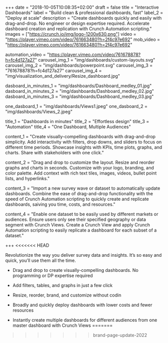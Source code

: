 +++
date = "2018-10-05T10:08:35+02:00"
draft = false
title = "Interactive Dashboards"
label = "Build clean & professional dashboards, fast"
label_2 = "Deploy at scale"
description = "Create dashboards quickly and easily with drag-and-drop. No engineer or design expertise required. Accelerate dashboard creation and replication with Crunch Automation scripting."
images = ["https://crunch.io/img/logo-1200x630.png"]
video = "https://player.vimeo.com/video/761663480?h=2f4c97e692"
mob_video = "https://player.vimeo.com/video/761663480?h=2f4c97e692"

automation_video = "https://player.vimeo.com/video/761678878?h=fc4d127a27"
carousel_img_1 = "img/dashboards/custom-layouts.svg"
carousel_img_2 = "img/dashboards/powerpoint.svg"
carousel_img_3 = "761678878?h=fc4d127a27"
carousel_img_4 = "img/visualization_and_delivery/Resize_dashboard.jpg"

dasboard_in_minutes_1 = "img/dashboards/Dashboard_medley_01.jpg"
dasboard_in_minutes_2 = "img/dashboards/Dashboard_medley_02.jpg"
dasboard_in_minutes_3 = "img/dashboards/Dashboard_medley_03.jpg"


one_dasboard_1 = "img/dashboards/Views1.jpeg"
one_dasboard_2 = "img/dashboards/Views_2.jpeg"

title_1 = "Dashboards in minutes"
title_2 = "Effortless design"
title_3 = "Automation"
title_4 = "One Dashboard, Multiple Audiences"

content_1 = "Create visually-compelling dashboards with drag-and-drop simplicity. Add interactivity with filters, drop downs, and sliders to focus on different time periods. Showcase insights with KPIs, time plots, graphs, and charts. Share with stakeholders with one click."

content_2 = "Drag and drop to customize the layout. Resize and reorder graphs and charts in seconds. Customize with your logo, branding, and color palette. Add context with rich text tiles, images, videos, bullet point lists, and hyperlinks."

content_3 = "Import a new survey wave or dataset to automatically update dashboards. Combine the ease of drag-and-drop functionality with the speed of Crunch Automation scripting to quickly create and replicate dashboards, saiving you time, costs, and resources."

content_4  = "Enable one dataset to be easily used by different markets or audiences. Ensure users only see their specified geography or data segment with Crunch Views. Create a Crunch View and apply Crunch Automation scripting to easily replicate a dashboard for each subset of a dataset."

+++
<<<<<<< HEAD

Revolutionize the way you deliver survey data and insights. It’s so easy and quick, you’ll use them all the time.

* Drag and drop to create visually-compelling dashboards. No programming or DP expertise required

* Add filters, tables, and graphs in just a few click

* Resize, reorder, brand, and customize without codin

* Broadly and quickly deploy dashboards with lower costs and fewer resources

* Instantly create multiple dashboards for different audiences from one master dashboard with Crunch Views
=======
>>>>>>> brand-page-update-2022
